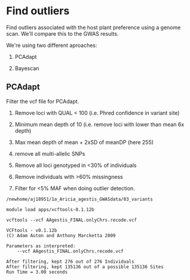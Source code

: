 # Find outliers

Find outliers associated with the host plant preference using a genome scan. We'll compare this to the GWAS results. 


We're using two different aproaches: 

1. PCAdapt

2. Bayescan


## PCAdapt

Filter the vcf file for PCAdapt. 

1. Remove loci with QUAL < 100 (i.e. Phred confidence in variant site)

2. Minimum mean depth of 10 (i.e. remove loci with lower than mean 6x depth)

3. Max mean depth of mean + 2xSD of meanDP (here 255)

4. remove all multi-allelic SNPs

5. Remove all loci genotyped in <30% of individuals

6. Remove individuals with >60% missingness

7. Filter for <5% MAF when doing outlier detection.



```
/newhome/aj18951/1a_Aricia_agestis_GWASdata/03_variants

module load apps/vcftools-0.1.12b

vcftools --vcf AAgestis_FINAL.onlyChrs.recode.vcf

VCFtools - v0.1.12b
(C) Adam Auton and Anthony Marcketta 2009

Parameters as interpreted:
	--vcf AAgestis_FINAL.onlyChrs.recode.vcf

After filtering, kept 276 out of 276 Individuals
After filtering, kept 135136 out of a possible 135136 Sites
Run Time = 3.00 seconds

```
